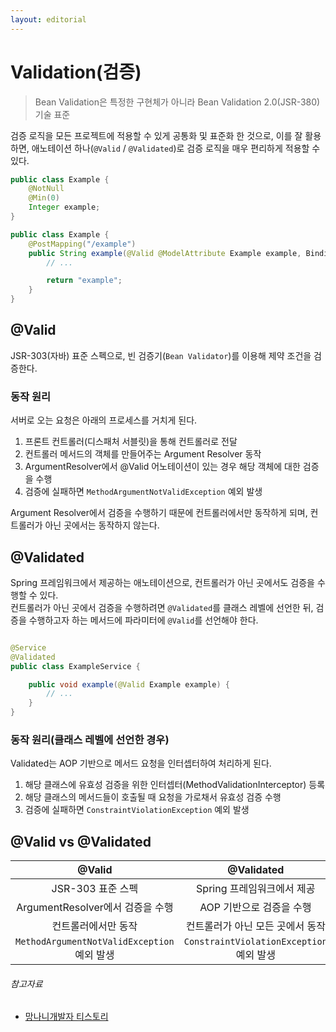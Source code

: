 ```yaml
---
layout: editorial
---
```


# Validation(검증)

> Bean Validation은 특정한 구현체가 아니라 Bean Validation 2.0(JSR-380) 기술 표준

검증 로직을 모든 프로젝트에 적용할 수 있게 공통화 및 표준화 한 것으로, 이를 잘 활용하면, 애노테이션 하나(`@Valid` / `@Validated`)로 검증 로직을 매우 편리하게 적용할 수 있다.

```java
public class Example {
    @NotNull
    @Min(0)
    Integer example;
}
```

```java
public class Example {
    @PostMapping("/example")
    public String example(@Valid @ModelAttribute Example example, BindingResult bindingResult) {
        // ...

        return "example";
    }
}
```

## @Valid

JSR-303(자바) 표준 스펙으로, 빈 검증기(`Bean Validator`)를 이용해 제약 조건을 검증한다.

### 동작 원리

서버로 오는 요청은 아래의 프로세스를 거치게 된다.

1. 프론트 컨트롤러(디스패처 서블릿)을 통해 컨트롤러로 전달
2. 컨트롤러 메서드의 객체를 만들어주는 Argument Resolver 동작
3. ArgumentResolver에서 @Valid 어노테이션이 있는 경우 해당 객체에 대한 검증을 수행
4. 검증에 실패하면 `MethodArgumentNotValidException` 예외 발생

Argument Resolver에서 검증을 수행하기 때문에 컨트롤러에서만 동작하게 되며, 컨트롤러가 아닌 곳에서는 동작하지 않는다.

## @Validated

Spring 프레임워크에서 제공하는 애노테이션으로, 컨트롤러가 아닌 곳에서도 검증을 수행할 수 있다.  
컨트롤러가 아닌 곳에서 검증을 수행하려면 `@Validated`를 클래스 레벨에 선언한 뒤, 검증을 수행하고자 하는 메서드에 파라미터에 `@Valid`를 선언해야 한다.

```java

@Service
@Validated
public class ExampleService {

    public void example(@Valid Example example) {
        // ...
    }
}
```

### 동작 원리(클래스 레벨에 선언한 경우)

Validated는 AOP 기반으로 메서드 요청을 인터셉터하여 처리하게 된다.

1. 해당 클래스에 유효성 검증을 위한 인터셉터(MethodValidationInterceptor) 등록
2. 해당 클래스의 메서드들이 호출될 때 요청을 가로채서 유효성 검증 수행
3. 검증에 실패하면 `ConstraintViolationException` 예외 발생

## @Valid vs @Validated

|                 @Valid                  |              @Validated              |
|:---------------------------------------:|:------------------------------------:|
|              JSR-303 표준 스펙              |          Spring 프레임워크에서 제공           |
|        ArgumentResolver에서 검증을 수행        |           AOP 기반으로 검증을 수행            |
|               컨트롤러에서만 동작                |          컨트롤러가 아닌 모든 곳에서 동작          |
| `MethodArgumentNotValidException` 예외 발생 | `ConstraintViolationException` 예외 발생 |

###### 참고자료

- [망나니개발자 티스토리](https://mangkyu.tistory.com/174)